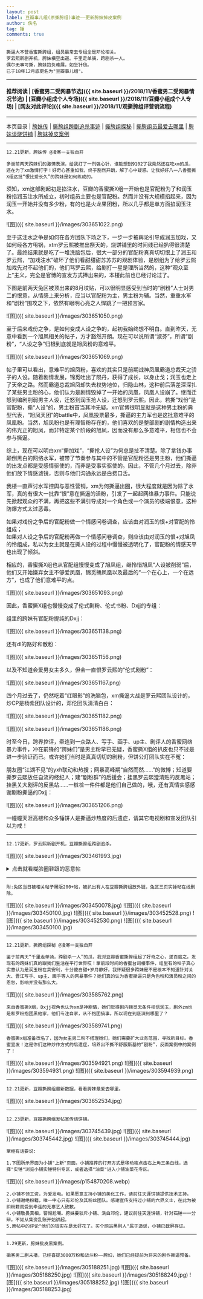 ```yaml
---
layout: post
label: 豆瓣事儿组(原撕胯组)事迹——更新胯妹掉皮案例
author: 佚名
tag: 锤
comments: true
---
```


    撕逼大本营香蜜撕胯组，组员最常去专组全是邓伦相关。
    罗云熙新剧开机，胯妹横空出道。千里走单骑，跨剧杀一人。
    偶尔无事可撕，胯妹抱负难展，如坐针毡。
    已于18年12月底更名为"豆瓣事儿组"。
    
---
#### 推荐阅读 | [香蜜男二受网暴节选]({{ site.baseurl }}/2018/11/香蜜男二受网暴情况节选)  | [豆瓣小组成个人专场]({{ site.baseurl }}/2018/11/豆瓣小组成个人专场) | [网友对此评论]({{ site.baseurl }}/2018/11/观撕胯组评营销流程)
---
本页目录 \| [胯妹传](#dxjjb) \| [撕胯组跨剧追杀事迹](#dxjjd) \| [撕胯组探秘](#dxjje) \| [撕胯组员最爱去哪里](#dxjja)  \| [胯妹谈烧饼铺](#dxjjg) \| [胯妹掉皮案例](#dxjjf)

---

<a class="anchor" name="dxjjb"></a>

    12.21更新，胯妹传 @凌寒一支独自开
    
    多谢前两天跨妹们的激情表演，给我打了一剂强心针，谁能想到9102了我竟然还在吃xm的瓜，还在为了xm激情打字！好奇心甚重如我，终于豁然开朗，解了心中疑惑。让我好好八一八香蜜撕X组这批“恨比爱长久”的跨妹是如何练成的。

须知，xm这部剧起初是掐注水，豆瓣的香蜜撕X组一开始也是官配粉为了和润玉粉掐润玉注水所成立，初时组员主要也是官配粉。然而并没有大规模掐起来，因为润玉一开始并没有多少粉，有的也是火龙果团粉，所以几乎都是单方面掐润玉注水。

![图]({{ site.baseurl }}/images/303651022.png)

至于这注水之争是如何在各方团队下场之下，一步一步被舆论引导成润玉加戏，又如何经各方甩锅，xtm罗云熙被推出祭天的，烧饼铺里的时间线已经扒得很清楚了。最终结果就是吃了一堆洗脑包后，很大一部分的官配粉真真切切恨上了润玉和罗云熙，“加戏注水”破坏了他们看甜甜甜苏苏苏的观剧体验，是剧组为了给罗云熙加戏先对不起他们的，他们骂罗云熙，给剧打一星是理所当然的，这种“观众至上”主义，完全是官博的宣发方式捧出来的，本楼此前也已经讨论过了。

下图是前两天兔区被顶出来的8月坟贴，可以很明显感受到当时的“剧粉”人士对男二的恨意，从情感上来分析，应当以官配粉为主，男主粉为辅。当然，重重水军和“剧粉”围攻之下，依然有眼明心亮之人悍跳了一把预言家。

![图]({{ site.baseurl }}/images/303651050.png)

至于后来戏份之争，是如何变成人设之争的，起初我始终想不明白。直到昨天，无意中看到一个旭凤相关的帖子，方才豁然开朗。现在可以说所谓“淑芬”，所谓“剧粉”，“人设之争”归根到底就是旭凤粉的意难平。

![图]({{ site.baseurl }}/images/303651069.png)

帖子里可以看出，意难平的旭凤粉，喜欢的其实只是前期战神凤凰霸道总裁天之骄子的人设。随着剧情发展，锦觅吐出了陨丹，获得了成长，以身止戈；润玉也走上了天帝之路。然而霸道总裁旭凤却失去权势地位，归隐山林，这种前后落差深深扎了某些男主粉的心，他们认为是剧情毁掉了一开始的凤凰，凤凰人设崩了。继而迁怒到编剧削弱男主人设，迁怒到润玉抢人设，迁怒到罗云熙。因此，若撕“戏份”是官配粉，撕“人设”的，男主粉首当其冲无疑。xm官博很明显就是这种男主粉的典型代表，“旭凤天团”的battle中，凤凰投票最多，撕逼的主力军也是这批意难平的凤凰粉。当然，旭凤粉也是有理智粉存在的，他们喜欢的是整部剧的剧情构造出来的伟光正的旭凤，而非特定某个阶段的旭凤，因而没有那么多意难平，相信也不会参与撕逼。

综上，现在可以明白xm“撕加戏”，“撕抢人设”为何总是扯不清楚。除了拿钱办事颠倒黑白的网络水军，被带了节奏参与其中的不管是官配粉还是男主粉，他们撕逼的出发点都是受感情驱使的，而非是受事实驱使的。因此，不管几个月过去，除非他们放下情感滤镜，否则与他们沟通永远是白费口舌。

我楼一直声讨水军控舆与恶性营销，xm为何撕逼出圈，很大程度就是因为除了水军，真的有很大一批靠“恨”意在撕逼的活粉，引发了一起起网络暴力事件。只能说先掀起观众的不满，再把这些不满引导成对一个角色或一个演员的极端恨意，这种防爆方式太过恶毒。


如果对戏份之争后的官配粉做一个情感问卷调查，应该由对润玉的恨+对官配的怜组成；  
如果对人设之争后的官配粉再做一个情感问卷调查，则应该由对润玉的恨+对旭凤的怜组成，私以为女主就是在撕人设的过程中慢慢被透明化了，官配粉的情感天平也出现了倾斜。

相应的，香蜜撕X组也从官配组慢慢变成了旭凤组，继怜惜旭凤“人设被削弱”后，他们又开始嫌弃女主不够爱凤凰，锦觅捅凤凰以及最后的“一个在心上，一个在远方”，也成了他们意难平的点。


![图]({{ site.baseurl }}/images/303651093.png)

因此，香蜜撕X组也慢慢变成了伦式剧粉、伦式书粉、Dxjj的专组：

组里的跨妹有官配粉提纯的Dxjj：

![图]({{ site.baseurl }}/images/303651138.png)

还有dl的路好和散粉：

![图]({{ site.baseurl }}/images/303651156.png)

以及不知道会爱男女主多久，但会一直恨罗云熙的“伦式剧粉”：

![图]({{ site.baseurl }}/images/303651167.png)

四个月过去了，仍然吃着“红眼影”的洗脑包，xm撕逼大战是罗云熙团队设计的，炒CP是杨紫团队设计的，邓伦团队清清白白：

![图]({{ site.baseurl }}/images/303651182.png)

![图]({{ site.baseurl }}/images/303651186.png)

时至今日，跨界控评，牵连到一众路人、写手、画手、up主、剧评人的香蜜网络暴力事件，冲在前锋的“跨妹们”是男主粉早已无疑，香蜜撕X组的扒皮也只不过是进一步验证而已。或许她们当时是真真切切的剧粉，但饼公灯团队实在不冤：

朋友圈“江湖不见”的yxh联动和热搜；网暴高峰期“自然而然……”的微博；知道要撕罗云熙放任自流的经纪人；建“剧粉群”的后援会；挂黑罗云熙澄清贴的反黑站；挂黑关大剧评的反黑站……一桩桩一件件都是他们自己做的，哦，还有真情实感感谢剧粉撕逼的Dxjj：

![图]({{ site.baseurl }}/images/303651206.png)

一幢幢天涯高楼和众多锤饼人是撕逼炒热度的后遗症，请其它电视剧和宣发团队引以为戒！

---

<a class="anchor" name="dxjjd"></a>

    12.17更新，罗云熙新剧开机，豆瓣撕胯组跨剧追杀。

![图]({{ site.baseurl }}/images/303461993.jpg)

<details><summary>点击就看糊脸圈鞋跟的恶意帖</summary><img src="{{ site.baseurl }}/images/xmne.png"></details>

---

    附:兔区当日被相关帖子屠版200+帖，被扒出有人在豆瓣撕胯组放外链，兔区三页实锤帖在线删除。
    
![图]({{ site.baseurl }}/images/303450078.jpg)
![图]({{ site.baseurl }}/images/303450100.jpg)
![图]({{ site.baseurl }}/images/303452528.png)
![图]({{ site.baseurl }}/images/303452530.png)
![图]({{ site.baseurl }}/images/303450100.jpg)


---

<a class="anchor" name="dxjje"></a>

    12.21更新，撕胯组探秘 @凌寒一支独自开
    
    鉴于前两天“千里走单骑，跨剧杀一人”的瓜，我对豆瓣香蜜撕胯组起了好奇之心，遂百度之。发现有的跨妹们真的跟我们生活在平行世界哎！拿前段时间的香蜜台词楼事件，组里有的帖子真心实意认为是润玉粉在卖安利，十分傻白甜+岁月静好。我怀疑很多跨妹是不是根本不知道针对关大、晋江写手、up主、画手等人的网暴事件？她们真的认为香蜜撕逼只是角色粉和演员粉之间的恩怨，影响并没有那么大。

![图]({{ site.baseurl }}/images/303585762.png)

    来自香蜜撕X组，Dxjj视角也认为xm是神剧情，她们觉得剧内锦觅无条件相信润玉，剧外zm也是和罗粉抱团黑他家，他们专注自家，从不抱团搞事。所以现在到底演到哪里了？
    
![图]({{ site.baseurl }}/images/303589741.png)

    香蜜撕x组准备改名了，因为女主男二粉不搭理她们，她们需要扩大业务范围，寻找新目标。香蜜宣发！这是你们这种炒作方式的后遗症，培养出不撕不舒服斯基的“剧粉”，反面案例中的案例了！

![图]({{ site.baseurl }}/images/303594921.png)
![图]({{ site.baseurl }}/images/303594931.png)
![图]({{ site.baseurl }}/images/303594939.png)


---

<a class="anchor" name="dxjja"></a>

    12.21更新，豆瓣撕胯组最新数据，看看胯妹最爱去哪里。

![图]({{ site.baseurl }}/images/303652534.jpg)

---

<a class="anchor" name="dxjjg"></a>

    12.23更新，豆瓣撕胯组发帖宣传烧饼铺。

![图]({{ site.baseurl }}/images/303745439.jpg)
![图]({{ site.baseurl }}/images/303745442.jpg)
![图]({{ site.baseurl }}/images/303745444.jpg)

    掌柜有话要说:
    
    1.下图所示界面为小铺"上新"页面。小铺推荐的打开方式是移动端点击右上角三条白线，选择"实锤"浏览小铺实锤特供专区，或者选择"油菜"进入小铺油菜花专区。
    
![图]({{ site.baseurl }}/images/p154870208.webp)
    
    2.小铺不领工资，为爱发电。如果愿意支持小铺的美化工作，请前往天涯饼铺提供技术支持。
    3.小铺谢绝粉籍，唯一中心只有邓伦及其粉丝团队。感谢宣传支持过小铺的六界义士，在此为被扣粉籍而受到牵连的无辜艺人致歉。
    4.小铺敬畏真相，警惕尬嘲。胯妹要驳斥小铺、洗白邓伦，建议前往天涯饼铺，针对石锤一一分辩。不如从集资乱账开始讲起。
    5.原帖中的评论"他们的钱实在是太好花了。买个网站黑别人"属于造谣，小铺已截屏存证。


---

<a class="anchor" name="dxjjf"></a>

    1.29更新，胯妹批皮黑案例。
    
    掮客男二剧未播，已经喜提3000万粉和战斗粉——胯妇，她们已经提前为将来的剧作撕逼预备。
    
![图]({{ site.baseurl }}/images/305188251.jpg)
![图]({{ site.baseurl }}/images/305188250.jpg)
![图]({{ site.baseurl }}/images/305188249.jpg)
![图]({{ site.baseurl }}/images/305188252.jpg)
![图]({{ site.baseurl }}/images/305188253.jpg)
